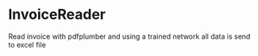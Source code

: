 # InvoiceReader
Read invoice with pdfplumber and using a trained network all data is send to excel file
